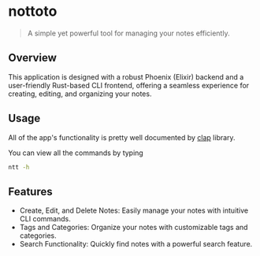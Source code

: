# nottoto

> A simple yet powerful tool for managing your notes efficiently. 

## Overview 

This application is designed with a robust Phoenix (Elixir) backend and a user-friendly Rust-based CLI frontend, offering a seamless experience for creating, editing, and organizing your notes.

## Usage

All of the app's functionality is pretty well documented by [clap](https://docs.rs/clap/latest/clap/) library.

You can view all the commands by typing

```bash
ntt -h
```

## Features

- Create, Edit, and Delete Notes: Easily manage your notes with intuitive CLI commands.
- Tags and Categories: Organize your notes with customizable tags and categories.
- Search Functionality: Quickly find notes with a powerful search feature.

